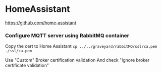 # HomeAssistant
https://github.com/home-assistant

### Configure MQTT server using RabbitMQ container
Copy the cert to Home Assistant
`cp ../../graveyard/rabbitMQ/ssl/ca.pem ./ssl/ca.pem`

Use "Custom" Broker certification validation
And check "Ignore broker certificate validation"
